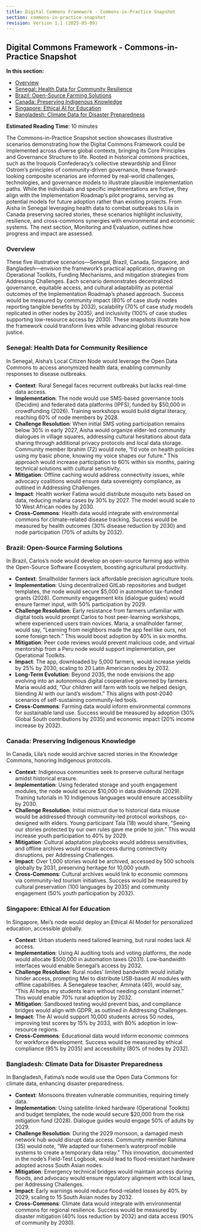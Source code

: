 ```yaml
---
title: Digital Commons Framework - Commons-in-Practice Snapshot
section: commons-in-practice-snapshot
revision: Version 1.1 (2025-05-09)
---
```


## Digital Commons Framework - Commons-in-Practice Snapshot

**In this section:**
- [Overview](#overview)
- [Senegal: Health Data for Community Resilience](#senegal-health-data-for-community-resilience)
- [Brazil: Open-Source Farming Solutions](#brazil-open-source-farming-solutions)
- [Canada: Preserving Indigenous Knowledge](#canada-preserving-indigenous-knowledge)
- [Singapore: Ethical AI for Education](#singapore-ethical-ai-for-education)
- [Bangladesh: Climate Data for Disaster Preparedness](#bangladesh-climate-data-for-disaster-preparedness)

**Estimated Reading Time**: 10 minutes

The Commons-in-Practice Snapshot section showcases illustrative scenarios demonstrating how the Digital Commons Framework could be implemented across diverse global contexts, bringing its Core Principles and Governance Structure to life. Rooted in historical commons practices, such as the Iroquois Confederacy’s collective stewardship and Elinor Ostrom’s principles of community-driven governance, these forward-looking composite scenarios are informed by real-world challenges, technologies, and governance models to illustrate plausible implementation paths. While the individuals and specific implementations are fictive, they align with the Implementation Roadmap’s pilot programs, serving as potential models for future adoption rather than existing projects. From Aisha in Senegal leveraging health data to combat outbreaks to Lila in Canada preserving sacred stories, these scenarios highlight inclusivity, resilience, and cross-commons synergies with environmental and economic systems. The next section, Monitoring and Evaluation, outlines how progress and impact are assessed.

### <a id="overview"></a>Overview
These five illustrative scenarios—Senegal, Brazil, Canada, Singapore, and Bangladesh—envision the framework’s practical application, drawing on Operational Toolkits, Funding Mechanisms, and mitigation strategies from Addressing Challenges. Each scenario demonstrates decentralized governance, equitable access, and cultural adaptability as potential outcomes of the Implementation Roadmap’s phased approach. Success would be measured by community impact (80% of case study nodes reporting tangible benefits by 2032), scalability (70% of case study models replicated in other nodes by 2035), and inclusivity (100% of case studies supporting low-resource access by 2030). These snapshots illustrate how the framework could transform lives while advancing global resource justice.

### <a id="senegal-health-data-for-community-resilience"></a>Senegal: Health Data for Community Resilience
In Senegal, Aisha’s Local Citizen Node would leverage the Open Data Commons to access anonymized health data, enabling community responses to disease outbreaks.
- **Context**: Rural Senegal faces recurrent outbreaks but lacks real-time data access.
- **Implementation**: The node would use SMS-based governance tools (Decidim) and federated data platforms (IPFS), funded by $50,000 in crowdfunding (2026). Training workshops would build digital literacy, reaching 60% of node members by 2028.
- **Challenge Resolution**: When initial SMS voting participation remains below 30% in early 2027, Aisha would organize elder-led community dialogues in village squares, addressing cultural hesitations about data sharing through additional privacy protocols and local data storage. Community member Ibrahim (72) would note, “I’d vote on health policies using my basic phone, knowing my voice shapes our future.” This approach would increase participation to 60% within six months, pairing technical solutions with cultural sensitivity.
- **Mitigation**: Offline caching would address connectivity issues, while advocacy coalitions would ensure data sovereignty compliance, as outlined in Addressing Challenges.
- **Impact**: Health worker Fatima would distribute mosquito nets based on data, reducing malaria cases by 30% by 2027. The model would scale to 10 West African nodes by 2030.
- **Cross-Commons**: Health data would integrate with environmental commons for climate-related disease tracking.
Success would be measured by health outcomes (30% disease reduction by 2030) and node participation (70% of adults by 2032).

### <a id="brazil-open-source-farming-solutions"></a>Brazil: Open-Source Farming Solutions
In Brazil, Carlos’s node would develop an open-source farming app within the Open-Source Software Ecosystem, boosting agricultural productivity.
- **Context**: Smallholder farmers lack affordable precision agriculture tools.
- **Implementation**: Using decentralized GitLab repositories and budget templates, the node would secure $5,000 in automation tax-funded grants (2028). Community engagement kits (dialogue guides) would ensure farmer input, with 50% participation by 2029.
- **Challenge Resolution**: Early resistance from farmers unfamiliar with digital tools would prompt Carlos to host peer-learning workshops, where experienced users train novices. Maria, a smallholder farmer, would say, “Learning from neighbors made the app feel like ours, not some foreign tech.” This would boost adoption by 40% in six months.
- **Mitigation**: Peer code reviews would prevent malicious code, and virtual mentorship from a Peru node would support implementation, per Operational Toolkits.
- **Impact**: The app, downloaded by 5,000 farmers, would increase yields by 25% by 2030, scaling to 20 Latin American nodes by 2032.
- **Long-Term Evolution**: Beyond 2035, the node envisions the app evolving into an autonomous digital cooperative governed by farmers. Maria would add, “Our children will farm with tools we helped design, blending AI with our land’s wisdom.” This aligns with post-2040 scenarios of self-sustaining community-led tools.
- **Cross-Commons**: Farming data would inform environmental commons for sustainable land use.
Success would be measured by adoption (30% Global South contributions by 2035) and economic impact (20% income increase by 2032).

### <a id="canada-preserving-indigenous-knowledge"></a>Canada: Preserving Indigenous Knowledge
In Canada, Lila’s node would archive sacred stories in the Knowledge Commons, honoring Indigenous protocols.
- **Context**: Indigenous communities seek to preserve cultural heritage amidst historical erasure.
- **Implementation**: Using federated storage and youth engagement modules, the node would secure $10,000 in data dividends (2029). Training tutorials in 10 Indigenous languages would ensure accessibility by 2030.
- **Challenge Resolution**: Initial mistrust due to historical data misuse would be addressed through community-led protocol workshops, co-designed with elders. Young participant Tala (18) would share, “Seeing our stories protected by our own rules gave me pride to join.” This would increase youth participation to 40% by 2029.
- **Mitigation**: Cultural adaptation playbooks would address sensitivities, and offline archives would ensure access during connectivity disruptions, per Addressing Challenges.
- **Impact**: Over 1,000 stories would be archived, accessed by 500 schools globally by 2031, preserving heritage for 10,000 youth.
- **Cross-Commons**: Cultural archives would link to economic commons via community-led tourism initiatives.
Success would be measured by cultural preservation (100 languages by 2035) and community engagement (50% youth participation by 2032).

### <a id="singapore-ethical-ai-for-education"></a>Singapore: Ethical AI for Education
In Singapore, Mei’s node would deploy an Ethical AI Model for personalized education, accessible globally.
- **Context**: Urban students need tailored learning, but rural nodes lack AI access.
- **Implementation**: Using AI auditing tools and voting platforms, the node would allocate $500,000 in automation taxes (2031). Low-bandwidth interfaces would enable Senegal’s access by 2032.
- **Challenge Resolution**: Rural nodes’ limited bandwidth would initially hinder access, prompting Mei to distribute USB-based AI modules with offline capabilities. A Senegalese teacher, Aminata (40), would say, “This AI helps my students learn without needing constant internet.” This would enable 70% rural adoption by 2032.
- **Mitigation**: Sandboxed testing would prevent bias, and compliance bridges would align with GDPR, as outlined in Addressing Challenges.
- **Impact**: The AI would support 10,000 students across 50 nodes, improving test scores by 15% by 2033, with 80% adoption in low-resource regions.
- **Cross-Commons**: Educational data would inform economic commons for workforce development.
Success would be measured by ethical compliance (95% by 2035) and accessibility (80% of nodes by 2032).

### <a id="bangladesh-climate-data-for-disaster-preparedness"></a>Bangladesh: Climate Data for Disaster Preparedness
In Bangladesh, Fatima’s node would use the Open Data Commons for climate data, enhancing disaster preparedness.
- **Context**: Monsoons threaten vulnerable communities, requiring timely data.
- **Implementation**: Using satellite-linked hardware (Operational Toolkits) and budget templates, the node would secure $20,000 from the risk mitigation fund (2028). Dialogue guides would engage 50% of adults by 2029.
- **Challenge Resolution**: During the 2029 monsoon, a damaged mesh network hub would disrupt data access. Community member Rahima (35) would note, “We adapted our fishermen’s waterproof mobile systems to create a temporary data relay.” This innovation, documented in the node’s Field-Test Logbook, would lead to flood-resistant hardware adopted across South Asian nodes.
- **Mitigation**: Emergency technical bridges would maintain access during floods, and advocacy would ensure regulatory alignment with local laws, per Addressing Challenges.
- **Impact**: Early warnings would reduce flood-related losses by 40% by 2029, scaling to 15 South Asian nodes by 2032.
- **Cross-Commons**: Climate data would integrate with environmental commons for regional resilience.
Success would be measured by disaster mitigation (40% loss reduction by 2032) and data access (90% of community by 2030).